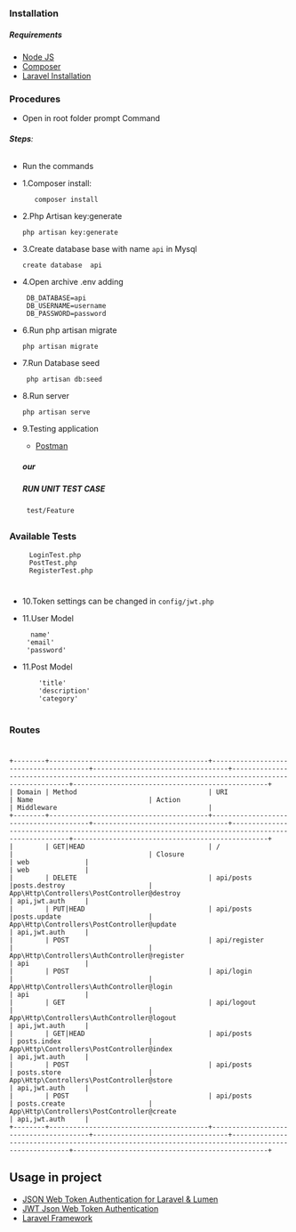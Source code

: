 ### Installation
   
   ##### Requirements
* [Node JS](https://nodejs.org/en/download/)  
* [Composer](https://getcomposer.org/)
* [Laravel Installation](https://laravel.com/docs/6.x#installation)


### Procedures

   * Open in root folder prompt Command 
  ###### **Steps**:
  * Run the commands 
  * 1.Composer install:
 
       ```
          composer install
       ```
   
   * 2.Php Artisan key:generate
     ```
     php artisan key:generate
     ```
   * 3.Create database base with name ``api`` in Mysql
      ```
      create database  api
      ```
      
   * 4.Open archive .env adding
       ```
        DB_DATABASE=api
        DB_USERNAME=username
        DB_PASSWORD=password
       ```
   * 6.Run php artisan migrate
      ```
      php artisan migrate
      ```
   * 7.Run Database seed 
     ```
      php artisan db:seed
     ```
      
   * 8.Run server
     ```
     php artisan serve
     ```
     
   * 9.Testing application
        * [Postman](https://www.getpostman.com/)
     ##### our
        
      ##### RUN UNIT TEST CASE
      `` test/Feature``
 ##
     
   ### Available Tests
         LoginTest.php
         PostTest.php
         RegisterTest.php
           

 
  #
  
      
  
  * 10.Token settings can be changed in ``config/jwt.php``
  
  * 11.User Model
      ```
        name'
       'email' 
       'password'
      ```
    
  * 11.Post Model
       ```
           'title'
           'description'
           'category'
       ```
#    
  ### Routes
#
  ```
  +--------+----------------------------------------+---------------------------------------+----------------------------------+---------------------------------------------------------------------------------------------------+-------------------------------------------------+
  | Domain | Method                                 | URI                                   | Name                             | Action                                                                                            | Middleware                                      |
  +--------+----------------------------------------+---------------------------------------+----------------------------------+---------------------------------------------------------------------------------------------------+-------------------------------------------------+
  |        | GET|HEAD                               | /                                     |                                  | Closure                                                                                           | web              |                                                                              | web              |                              
  |        | DELETE                                 | api/posts                             |posts.destroy                     | App\Http\Controllers\PostController@destroy                                                       | api,jwt.auth     |
  |        | PUT|HEAD                               | api/posts                             |posts.update                      | App\Http\Controllers\PostController@update                                                        | api,jwt.auth     |
  |        | POST                                   | api/register                          |                                  | App\Http\Controllers\AuthController@register                                                      | api              |
  |        | POST                                   | api/login                             |                                  | App\Http\Controllers\AuthController@login                                                         | api              |
  |        | GET                                    | api/logout                            |                                  | App\Http\Controllers\AuthController@logout                                                        | api,jwt.auth     |
  |        | GET|HEAD                               | api/posts                             | posts.index                      | App\Http\Controllers\PostController@index                                                         | api,jwt.auth     |
  |        | POST                                   | api/posts                             | posts.store                      | App\Http\Controllers\PostController@store                                                         | api,jwt.auth     |
  |        | POST                                   | api/posts                             | posts.create                     | App\Http\Controllers\PostController@create                                                        | api,jwt.auth     |
  +--------+----------------------------------------+---------------------------------------+----------------------------------+---------------------------------------------------------------------------------------------------+-------------------------------------------------+
  ```
   
  
  
  ## Usage in project 
  
  * [JSON Web Token Authentication for Laravel & Lumen](https://github.com/tymondesigns/jwt-auth)
  * [JWT Json Web Token Authentication](https://jwt.io/)
  * [Laravel Framework](https://laravel.com)
   
